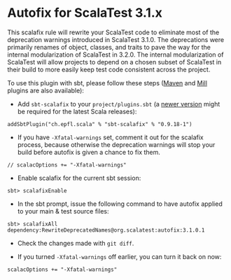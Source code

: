 # Autofix for ScalaTest 3.1.x
This scalafix rule will rewrite your ScalaTest code to eliminate most of the deprecation warnings
introduced in ScalaTest 3.1.0. The deprecations were primarily renames of object, classes, and traits to
pave the way for the internal modularization of ScalaTest in 3.2.0. The internal modularization of ScalaTest
will allow projects to depend on a chosen subset of ScalaTest in their build to more easily keep test code
consistent across the project.

To use this plugin with sbt, please follow these steps ([Maven](https://github.com/evis/scalafix-maven-plugin)
and [Mill](https://github.com/joan38/mill-scalafix) plugins are also available):

  - Add `sbt-scalafix` to your `project/plugins.sbt` (a [newer version](https://github.com/scalacenter/sbt-scalafix/releases) might be required for the latest Scala releases):

```
addSbtPlugin("ch.epfl.scala" % "sbt-scalafix" % "0.9.18-1")
```

  - If you have `-Xfatal-warnings` set, comment it out for the scalafix process, because otherwise
    the deprecation warnings will stop your build before autofix is given a chance to fix them.

```
// scalacOptions += "-Xfatal-warnings"
```

  - Enable scalafix for the current sbt session:

```
sbt> scalafixEnable
```

  - In the sbt prompt, issue the following command to have autofix applied to your main & test source files: 
  
```
sbt> scalafixAll dependency:RewriteDeprecatedNames@org.scalatest:autofix:3.1.0.1
```

  - Check the changes made with `git diff`.

  - If you turned `-Xfatal-warnings` off earlier, you can turn it back on now:

```
scalacOptions += "-Xfatal-warnings"
```
  
